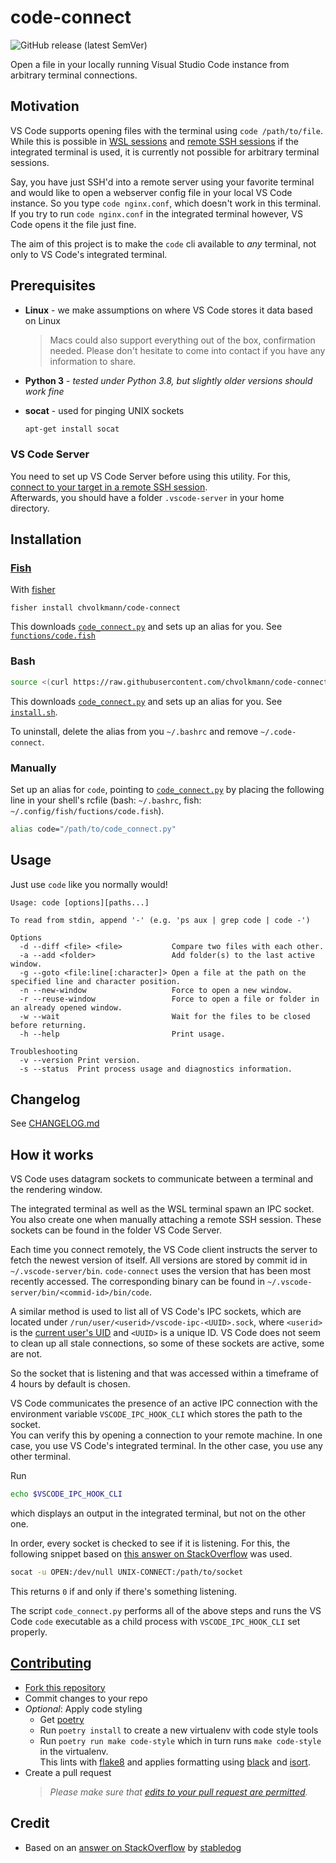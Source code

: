 # code-connect

![GitHub release (latest SemVer)](https://img.shields.io/github/v/release/chvolkmann/code-connect?label=version&style=flat-square)

Open a file in your locally running Visual Studio Code instance from arbitrary terminal connections.

## Motivation

VS Code supports opening files with the terminal using `code /path/to/file`. While this is possible in [WSL sessions](https://code.visualstudio.com/docs/remote/wsl) and [remote SSH sessions](https://code.visualstudio.com/docs/remote/ssh) if the integrated terminal is used, it is currently not possible for arbitrary terminal sessions.

Say, you have just SSH'd into a remote server using your favorite terminal and would like to open a webserver config file in your local VS Code instance. So you type `code nginx.conf`, which doesn't work in this terminal. If you try to run `code nginx.conf` in the integrated terminal however, VS Code opens it the file just fine.

The aim of this project is to make the `code` cli available to _any_ terminal, not only to VS Code's integrated terminal.

## Prerequisites

- **Linux** - we make assumptions on where VS Code stores it data based on Linux

  > Macs could also support everything out of the box, confirmation needed. Please don't hesitate to come into contact if you have any information to share.

- **Python 3** - _tested under Python 3.8, but slightly older versions should work fine_
- **socat** - used for pinging UNIX sockets
  ```bash
  apt-get install socat
  ```

### VS Code Server

You need to set up VS Code Server before using this utility. For this, [connect to your target in a remote SSH session](https://code.visualstudio.com/docs/remote/ssh).  
Afterwards, you should have a folder `.vscode-server` in your home directory.

## Installation

### [Fish](https://fishshell.com/)

With [fisher](https://github.com/jorgebucaran/fisher)

```fish
fisher install chvolkmann/code-connect
```

This downloads [`code_connect.py`](./functions/code_connect.py) and sets up an alias for you. See [`functions/code.fish`](./functions/code.fish)

### Bash

```bash
source <(curl https://raw.githubusercontent.com/chvolkmann/code-connect/main/install.sh)
```

This downloads [`code_connect.py`](./functions/code_connect.py) and sets up an alias for you. See [`install.sh`](./install.sh).

To uninstall, delete the alias from you `~/.bashrc` and remove `~/.code-connect`.

### Manually

Set up an alias for `code`, pointing to [`code_connect.py`](./functions/code_connect.py) by placing the following line in your shell's rcfile (bash: `~/.bashrc`, fish: `~/.config/fish/fuctions/code.fish`).

```bash
alias code="/path/to/code_connect.py"
```

## Usage

Just use `code` like you normally would!

```
Usage: code [options][paths...]

To read from stdin, append '-' (e.g. 'ps aux | grep code | code -')

Options
  -d --diff <file> <file>           Compare two files with each other.
  -a --add <folder>                 Add folder(s) to the last active window.
  -g --goto <file:line[:character]> Open a file at the path on the specified line and character position.
  -n --new-window                   Force to open a new window.
  -r --reuse-window                 Force to open a file or folder in an already opened window.
  -w --wait                         Wait for the files to be closed before returning.
  -h --help                         Print usage.

Troubleshooting
  -v --version Print version.
  -s --status  Print process usage and diagnostics information.
```

## Changelog

See [CHANGELOG.md](./CHANGELOG.md)

## How it works

VS Code uses datagram sockets to communicate between a terminal and the rendering window.

The integrated terminal as well as the WSL terminal spawn an IPC socket. You also create one when manually attaching a remote SSH session. These sockets can be found in the folder VS Code Server.

Each time you connect remotely, the VS Code client instructs the server to fetch the newest version of itself. All versions are stored by commit id in `~/.vscode-server/bin`. `code-connect` uses the version that has been most recently accessed. The corresponding binary can be found in `~/.vscode-server/bin/<commid-id>/bin/code`.

A similar method is used to list all of VS Code's IPC sockets, which are located under `/run/user/<userid>/vscode-ipc-<UUID>.sock`, where `<userid>` is the [current user's UID](https://en.wikipedia.org/wiki/User_identifier) and `<UUID>` is a unique ID. VS Code does not seem to clean up all stale connections, so some of these sockets are active, some are not.

So the socket that is listening and that was accessed within a timeframe of 4 hours by default is chosen.

VS Code communicates the presence of an active IPC connection with the environment variable `VSCODE_IPC_HOOK_CLI` which stores the path to the socket.  
You can verify this by opening a connection to your remote machine. In one case, you use VS Code's integrated terminal. In the other case, you use any other terminal.

Run

```bash
echo $VSCODE_IPC_HOOK_CLI
```

which displays an output in the integrated terminal, but not on the other one.

In order, every socket is checked to see if it is listening. For this, the following snippet based on [this answer on StackOverflow](https://unix.stackexchange.com/a/556790) was used.

```bash
socat -u OPEN:/dev/null UNIX-CONNECT:/path/to/socket
```

This returns `0` if and only if there's something listening.

The script `code_connect.py` performs all of the above steps and runs the VS Code `code` executable
as a child process with `VSCODE_IPC_HOOK_CLI` set properly.

## [Contributing](./CONTRIBUTING.md)

- [Fork this repository](https://github.com/chvolkmann/code-connect/fork)
- Commit changes to your repo
- _Optional_: Apply code styling
  - Get [poetry](https://python-poetry.org/)
  - Run `poetry install` to create a new virtualenv with code style tools
  - Run `poetry run make code-style` which in turn runs `make code-style` in the virtualenv.  
    This lints with [flake8](https://github.com/PyCQA/flake8) and applies formatting using [black](https://github.com/psf/black) and [isort](https://github.com/PyCQA/isort).
- Create a pull request
  > _Please make sure that [edits to your pull request are permitted](https://docs.github.com/en/github/collaborating-with-issues-and-pull-requests/allowing-changes-to-a-pull-request-branch-created-from-a-fork)._

## Credit

- Based on an [answer on StackOverflow](https://stackoverflow.com/a/60949722) by [stabledog](https://stackoverflow.com/users/237059/Stabledog)
